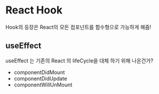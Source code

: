 
# React Hook 

Hook의 등장은 React의 모든 컴포넌트를 함수형으로 가능하게 해줌!

## useEffect 
useEffect 는 기존의 React 의 lifeCycle을 대체 하기 위해 나온건가?

* componentDidMount
* componentDidUpdate
* componentWillUnMount